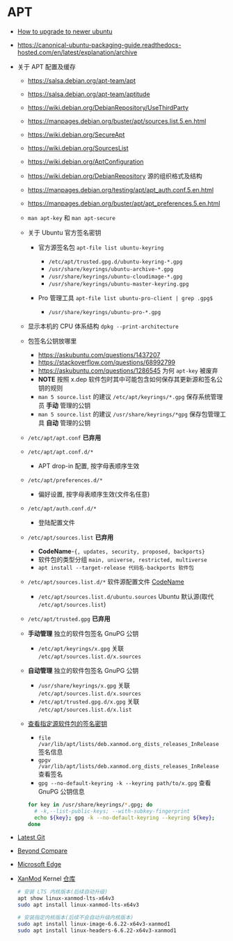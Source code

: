 # APT

- [How to upgrade to newer ubuntu](http://help.ubuntu.com/community/UpgradeNotes)
- https://canonical-ubuntu-packaging-guide.readthedocs-hosted.com/en/latest/explanation/archive

- 关于 APT 配置及缓存
  * https://salsa.debian.org/apt-team/apt
  * https://salsa.debian.org/apt-team/aptitude

  * https://wiki.debian.org/DebianRepository/UseThirdParty
  * https://manpages.debian.org/buster/apt/sources.list.5.en.html

  * https://wiki.debian.org/SecureApt
  * https://wiki.debian.org/SourcesList
  * https://wiki.debian.org/AptConfiguration
  * https://wiki.debian.org/DebianRepository 源的组织格式及结构
  * https://manpages.debian.org/testing/apt/apt_auth.conf.5.en.html
  * https://manpages.debian.org/buster/apt/apt_preferences.5.en.html

  * `man apt-key` 和 `man apt-secure`
  * 关于 Ubuntu 官方签名密钥
    - 官方源签名包 `apt-file list ubuntu-keyring`
      * `/etc/apt/trusted.gpg.d/ubuntu-keyring-*.gpg`
      * `/usr/share/keyrings/ubuntu-archive-*.gpg`
      * `/usr/share/keyrings/ubuntu-cloudimage-*.gpg`
      * `/usr/share/keyrings/ubuntu-master-keyring.gpg`

    - Pro 管理工具 `apt-file list ubuntu-pro-client | grep .gpg$`
      * `/usr/share/keyrings/ubuntu-pro-*.gpg`
  * 显示本机的 CPU 体系结构 `dpkg --print-architecture`

  * 包签名公钥放哪里
    - https://askubuntu.com/questions/1437207
    - https://stackoverflow.com/questions/68992799
    - https://askubuntu.com/questions/1286545 为何 `apt-key` 被废弃
    - **NOTE** 按照 x.dep 软件包时其中可能包含如何保存其更新源和签名公钥的规则
    - `man 5 source.list` 的建议 `/etc/apt/keyrings/*.gpg`  保存系统管理员 **手动** 管理的公钥
    - `man 5 source.list` 的建议 `/usr/share/keyrings/*gpg` 保存包管理工具 **自动** 管理的公钥

  * `/etc/apt/apt.conf` **已弃用**
  * `/etc/apt/apt.conf.d/*`
    - APT drop-in 配置, 按字母表顺序生效
  * `/etc/apt/preferences.d/*`
    - 偏好设置, 按字母表顺序生效(文件名任意)

  * `/etc/apt/auth.conf.d/*`
    - 登陆配置文件

  * `/etc/apt/sources.list` **已弃用**
    - **CodeName**-`{, updates, security, proposed, backports}`
    - 软件包的类型分组 `main, universe, restricted, multiverse`
    - `apt install --target-release 代码名-backports 软件包`
  * `/etc/apt/sources.list.d/*` 软件源配置文件 [CodeName](https://wiki.ubuntu.com/Releases)
    - `/etc/apt/sources.list.d/ubuntu.sources` Ubuntu 默认源(取代 `/etc/apt/sources.list`)

  * `/etc/apt/trusted.gpg` **已弃用**
  * **手动管理** 独立的软件包签名 GnuPG 公钥
    - `/etc/apt/keyrings/x.gpg` 关联 `/etc/apt/sources.list.d/x.sources`
  * **自动管理** 独立的软件包签名 GnuPG 公钥
    - `/usr/share/keyrings/x.gpg` 关联 `/etc/apt/sources.list.d/x.sources`
    - `/etc/apt/trusted.gpg.d/x.gpg` 关联 `/etc/apt/sources.list.d/x.list`

  * [查看指定源软件包的签名密钥](https://unix.stackexchange.com/questions/653279)
    - `file /var/lib/apt/lists/deb.xanmod.org_dists_releases_InRelease` 签名信息
    - `gpgv /var/lib/apt/lists/deb.xanmod.org_dists_releases_InRelease` 查看签名
    - `gpg --no-default-keyring -k --keyring path/to/x.gpg` 查看 GnuPG 公钥信息
    ```bash
    for key in /usr/share/keyrings/*.gpg; do
      # -k,--list-public-keys; --with-subkey-fingerprint
      echo ${key}; gpg -k --no-default-keyring --keyring ${key};
    done
    ```

- [Latest Git](https://git-scm.com/download/linux)
- [Beyond Compare](https://www.scootersoftware.com/download)
- [Microsoft Edge](https://www.microsoft.com/en-us/edge/download?form=MA13FJ)
- [XanMod](https://xanmod.org) Kernel [仓库](https://gitlab.com/xanmod)
  ```bash
  # 安装 LTS 内核版本(后续自动升级)
  apt show linux-xanmod-lts-x64v3
  sudo apt install linux-xanmod-lts-x64v3

  # 安装指定内核版本(后续不会自动升级内核版本)
  sudo apt install linux-image-6.6.22-x64v3-xanmod1
  sudo apt install linux-headers-6.6.22-x64v3-xanmod1
  ```
